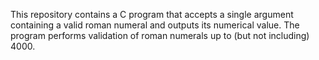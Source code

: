 This repository contains a C program that accepts a single argument containing a valid roman numeral and outputs its numerical value. The program performs validation of roman numerals up to (but not including) 4000.
